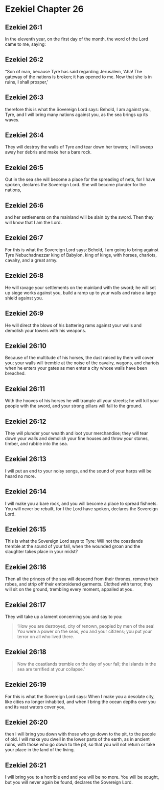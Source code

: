 # Ezekiel Chapter 26

## Ezekiel 26:1

In the eleventh year, on the first day of the month, the word of the Lord came to me, saying:

## Ezekiel 26:2

“Son of man, because Tyre has said regarding Jerusalem, ‘Aha! The gateway of the nations is broken; it has opened to me. Now that she is in ruins, I shall prosper,’

## Ezekiel 26:3

therefore this is what the Sovereign Lord says: Behold, I am against you, Tyre, and I will bring many nations against you, as the sea brings up its waves.

## Ezekiel 26:4

They will destroy the walls of Tyre and tear down her towers; I will sweep away her debris and make her a bare rock.

## Ezekiel 26:5

Out in the sea she will become a place for the spreading of nets, for I have spoken, declares the Sovereign Lord. She will become plunder for the nations,

## Ezekiel 26:6

and her settlements on the mainland will be slain by the sword. Then they will know that I am the Lord.

## Ezekiel 26:7

For this is what the Sovereign Lord says: Behold, I am going to bring against Tyre Nebuchadnezzar king of Babylon, king of kings, with horses, chariots, cavalry, and a great army.

## Ezekiel 26:8

He will ravage your settlements on the mainland with the sword; he will set up siege works against you, build a ramp up to your walls and raise a large shield against you.

## Ezekiel 26:9

He will direct the blows of his battering rams against your walls and demolish your towers with his weapons.

## Ezekiel 26:10

Because of the multitude of his horses, the dust raised by them will cover you; your walls will tremble at the noise of the cavalry, wagons, and chariots when he enters your gates as men enter a city whose walls have been breached.

## Ezekiel 26:11

With the hooves of his horses he will trample all your streets; he will kill your people with the sword, and your strong pillars will fall to the ground.

## Ezekiel 26:12

They will plunder your wealth and loot your merchandise; they will tear down your walls and demolish your fine houses and throw your stones, timber, and rubble into the sea.

## Ezekiel 26:13

I will put an end to your noisy songs, and the sound of your harps will be heard no more.

## Ezekiel 26:14

I will make you a bare rock, and you will become a place to spread fishnets. You will never be rebuilt, for I the Lord have spoken, declares the Sovereign Lord.

## Ezekiel 26:15

This is what the Sovereign Lord says to Tyre: Will not the coastlands tremble at the sound of your fall, when the wounded groan and the slaughter takes place in your midst?

## Ezekiel 26:16

Then all the princes of the sea will descend from their thrones, remove their robes, and strip off their embroidered garments. Clothed with terror, they will sit on the ground, trembling every moment, appalled at you.

## Ezekiel 26:17

They will take up a lament concerning you and say to you:

> ‘How you are destroyed,
> city of renown,
> peopled by men of the sea!
> You were a power on the seas,
> you and your citizens;
> you put your terror on all who lived there.

## Ezekiel 26:18

> Now the coastlands tremble
> on the day of your fall;
> the islands in the sea
> are terrified at your collapse.’

## Ezekiel 26:19

For this is what the Sovereign Lord says: When I make you a desolate city, like cities no longer inhabited, and when I bring the ocean depths over you and its vast waters cover you,

## Ezekiel 26:20

then I will bring you down with those who go down to the pit, to the people of old. I will make you dwell in the lower parts of the earth, as in ancient ruins, with those who go down to the pit, so that you will not return or take your place in the land of the living.

## Ezekiel 26:21

I will bring you to a horrible end and you will be no more. You will be sought, but you will never again be found, declares the Sovereign Lord.
